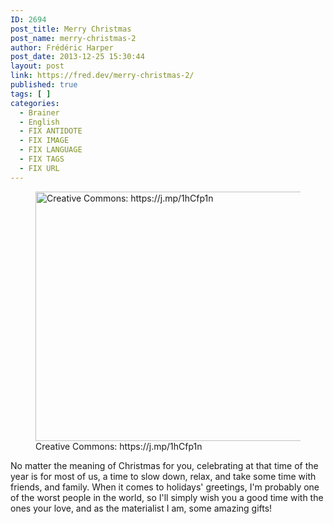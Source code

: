 ```yaml
---
ID: 2694
post_title: Merry Christmas
post_name: merry-christmas-2
author: Frédéric Harper
post_date: 2013-12-25 15:30:44
layout: post
link: https://fred.dev/merry-christmas-2/
published: true
tags: [ ]
categories:
  - Brainer
  - English
  - FIX ANTIDOTE
  - FIX IMAGE
  - FIX LANGUAGE
  - FIX TAGS
  - FIX URL
---
```

<figure><img alt="Creative Commons: https://j.mp/1hCfp1n" src="http://fred.dev/wp-content/uploads/2013/12/geekchristmas.jpg" width="600" height="399"/><figcaption> Creative Commons: https://j.mp/1hCfp1n</figcaption></figure><p>No matter the meaning of Christmas for you, celebrating at that time of the year is for most of us, a time to slow down, relax, and take some time with friends, and family. When it comes to holidays' greetings, I'm probably one of the worst people in the world, so I'll simply wish you a good time with the ones your love, and as the materialist I am, some amazing gifts!</p> 